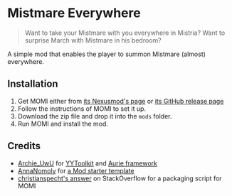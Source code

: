 # Mistmare Everywhere

> Want to take your Mistmare with you everywhere in Mistria? Want to surprise March with Mistmare in his bedroom?

A simple mod that enables the player to summon Mistmare (almost) everywhere.

## Installation

1. Get MOMI either from [its Nexusmod's page](https://www.nexusmods.com/fieldsofmistria/mods/78) or [its GitHub release page](https://github.com/Garethp/Mods-of-Mistria-Installer/releases)
2. Follow the instructions of MOMI to set it up.
3. Download the zip file and drop it into the `mods` folder.
4. Run MOMI and install the mod.

## Credits

- [Archie_UwU](https://github.com/Archie-osu) for [YYToolkit](https://github.com/AurieFramework/YYToolkit) and [Aurie framework](https://github.com/AurieFramework/Aurie)
- [AnnaNomoly](https://github.com/AnnaNomoly) for [a Mod starter template](https://github.com/AnnaNomoly/YYToolkit)
- [christianspecht's answer](https://stackoverflow.com/a/14792225/) on StackOverflow for a packaging script for MOMI
